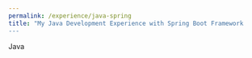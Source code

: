 ```yaml
---
permalink: /experience/java-spring
title: "My Java Development Experience with Spring Boot Framework
---
```


Java
